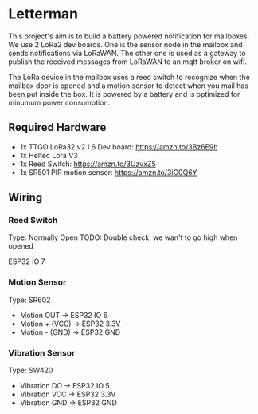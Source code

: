 # Letterman

This project's aim is to build a battery powered notification for mailboxes. We use 2 LoRa2 dev boards. One is the sensor node in the mailbox and sends notifications via LoRaWAN. The other one is used as a gateway to publish the received messages from LoRaWAN to an mqtt broker on wifi.

The LoRa device in the mailbox uses a reed switch to recognize when the mailbox door is opened and a motion sensor to detect when you mail has been put inside the box. It is powered by a battery and is optimized for minumum power consumption.

## Required Hardware

* 1x TTGO LoRa32 v2.1.6 Dev board: <https://amzn.to/3Bz6E9h>
* 1x Heltec Lora V3
* 1x Reed Switch: <https://amzn.to/3UzvxZ5>
* 1x SR501 PIR motion sensor: <https://amzn.to/3iG0Q6Y>

## Wiring

### Reed Switch

Type: Normally Open TODO: Double check, we wan't to go high when opened

ESP32 IO 7

### Motion Sensor

Type: SR602

* Motion OUT -> ESP32 IO 6
* Motion + (VCC) -> ESP32 3.3V
* Motion - (GND) -> ESP32 GND

### Vibration Sensor

Type: SW420

* Vibration DO -> ESP32 IO 5
* Vibration VCC -> ESP32 3.3V
* Vibration GND -> ESP32 GND
